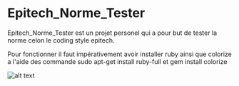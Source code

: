 # Epitech_Norme_Tester
Epitech_Norme_Tester est un projet personel qui a pour but de tester la norme celon le coding style epitech.

Pour fonctionner il faut impérativement avoir installer ruby ainsi que colorize a l'aide des commande sudo apt-get install ruby-full et gem install colorize


![alt text](https://zupimages.net/up/21/17/ee6m.png)
